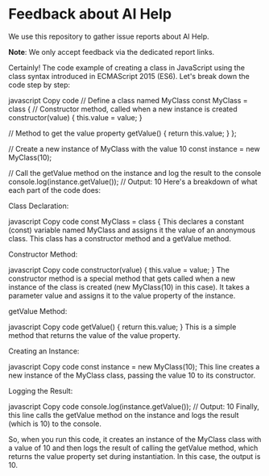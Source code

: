 # Feedback about AI Help

We use this repository to gather issue reports about AI Help.

**Note**: We only accept feedback via the dedicated report links.

Certainly! The code example of creating a class in JavaScript using the class syntax introduced in ECMAScript 2015 (ES6). Let's break down the code step by step:

javascript
Copy code
// Define a class named MyClass
const MyClass = class {
  // Constructor method, called when a new instance is created
  constructor(value) {
    this.value = value;
  }

  // Method to get the value property
  getValue() {
    return this.value;
  }
};

// Create a new instance of MyClass with the value 10
const instance = new MyClass(10);

// Call the getValue method on the instance and log the result to the console
console.log(instance.getValue()); // Output: 10
Here's a breakdown of what each part of the code does:

Class Declaration:

javascript
Copy code
const MyClass = class {
This declares a constant (const) variable named MyClass and assigns it the value of an anonymous class. This class has a constructor method and a getValue method.

Constructor Method:

javascript
Copy code
constructor(value) {
  this.value = value;
}
The constructor method is a special method that gets called when a new instance of the class is created (new MyClass(10) in this case). It takes a parameter value and assigns it to the value property of the instance.

getValue Method:

javascript
Copy code
getValue() {
  return this.value;
}
This is a simple method that returns the value of the value property.

Creating an Instance:

javascript
Copy code
const instance = new MyClass(10);
This line creates a new instance of the MyClass class, passing the value 10 to its constructor.

Logging the Result:

javascript
Copy code
console.log(instance.getValue()); // Output: 10
Finally, this line calls the getValue method on the instance and logs the result (which is 10) to the console.

So, when you run this code, it creates an instance of the MyClass class with a value of 10 and then logs the result of calling the getValue method, which returns the value property set during instantiation. In this case, the output is 10.
